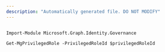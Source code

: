 ```yaml
---
description: "Automatically generated file. DO NOT MODIFY"
---
```


```powershellv1

Import-Module Microsoft.Graph.Identity.Governance

Get-MgPrivilegedRole -PrivilegedRoleId $privilegedRoleId

```